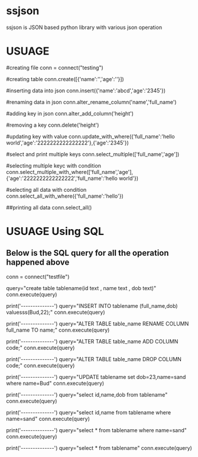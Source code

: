 # ssjson
ssjson is JSON based python library with various json operation



# USUAGE 

#creating file
conn = connect("testing")

#creating table
conn.create([{'name':'','age':''}])

#inserting data into json
conn.insert({'name':'abcd','age':'2345'})

#renaming data in json
conn.alter_rename_column('name','full_name')

#adding key in json
conn.alter_add_column('height')

#removing a key 
conn.delete('height')

#updating key  with value
conn.update_with_where({'full_name':'hello world','age':'2222222222222222'},{'age':'2345'}) 

#select and print multiple keys
conn.select_multiple(['full_name','age'])

#selecting multiple keyc with condition
conn.select_multiple_with_where(['full_name','age'],{'age':'2222222222222222','full_name':'hello world'})

#selecting all data with condition
conn.select_all_with_where({'full_name':'hello'})

##printing all data
conn.select_all()








# USUAGE Using SQL

## Below is the SQL query for all the operation happened above


conn = connect("testfile")


query="create table tablename(id text , name text , dob text)"
conn.execute(query)


print('--------------')
query="INSERT INTO tablename (full_name,dob) valuesss(Bud,22);"
conn.execute(query)

print('--------------')
query="ALTER TABLE table_name RENAME COLUMN full_name TO name;"
conn.execute(query)


print('--------------')
query="ALTER TABLE table_name ADD COLUMN code;"
conn.execute(query)


print('--------------')
query="ALTER TABLE table_name DROP COLUMN code;"
conn.execute(query)


print('--------------')
query="UPDATE tablename set dob=23,name=sand where name=Bud"
conn.execute(query)


print('--------------')
query="select id,name,dob from tablename"
conn.execute(query)


print('--------------')
query="select id,name from tablename where name=sand"
conn.execute(query)


print('--------------')
query="select * from tablename where name=sand"
conn.execute(query)


print('--------------')
query="select * from tablename"
conn.execute(query)

